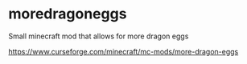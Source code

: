 # moredragoneggs
Small minecraft mod that allows for more dragon eggs

https://www.curseforge.com/minecraft/mc-mods/more-dragon-eggs
